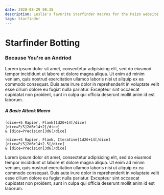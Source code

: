 ```yaml
---
date: 2020-08-29 08:35
description: Leslie's favorite Starfinder macros for the Paizo website
tags: Starfinder
---
```

# Starfinder Botting

### Because You're an Andriod
Lorem ipsum dolor sit amet, consectetur adipisicing elit, sed do eiusmod tempor incididunt ut labore et dolore magna aliqua. Ut enim ad minim veniam, quis nostrud exercitation ullamco laboris nisi ut aliquip ex ea commodo consequat. Duis aute irure dolor in reprehenderit in voluptate velit esse cillum dolore eu fugiat nulla pariatur. Excepteur sint occaecat cupidatat non proident, sunt in culpa qui officia deserunt mollit anim id est laborum.

##### A Basic Attack Macro

```
[dice=+5 Rapier, Flank]1d20+14[/dice]
[dice=P/S]2d6+14+2[/dice]
& [dice=Precision]3d6[/dice]

[dice=+5 Rapier, Flank, Iterative]1d20+14[/dice]
[dice=P/S]2d6+14+2-5[/dice]
& [dice=Precision]3d6[/dice]

```
Lorem ipsum dolor sit amet, consectetur adipisicing elit, sed do eiusmod tempor incididunt ut labore et dolore magna aliqua. Ut enim ad minim veniam, quis nostrud exercitation ullamco laboris nisi ut aliquip ex ea commodo consequat. Duis aute irure dolor in reprehenderit in voluptate velit esse cillum dolore eu fugiat nulla pariatur. Excepteur sint occaecat cupidatat non proident, sunt in culpa qui officia deserunt mollit anim id est laborum.
